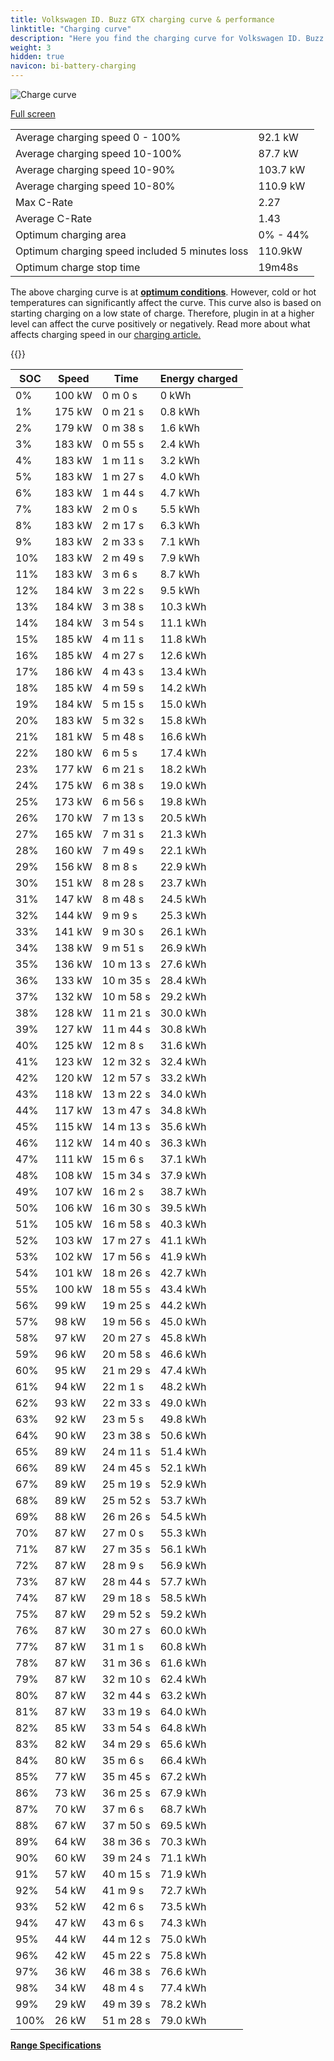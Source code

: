 ```yaml
---
title: Volkswagen ID. Buzz GTX charging curve & performance
linktitle: "Charging curve"
description: "Here you find the charging curve for Volkswagen ID. Buzz GTX."
weight: 3
hidden: true
navicon: bi-battery-charging
---
```

<!-- markdownlint-disable MD033 -->
<img src="/images/models/volkswagen/id._buzz/id._buzz_gtx/chargingcurve.svg" alt="Charge curve" class="img-fluid">

[Full screen](/images/models/volkswagen/id._buzz/id._buzz_gtx/chargingcurve.svg)


<table class="table table-striped border">
<tbody>
<tr>
<td>Average charging speed 0 - 100%</td><td>92.1 kW</td>
</tr>
<tr>
<td>Average charging speed 10-100%</td><td>87.7 kW</td>
</tr>
<tr>
<td>Average charging speed 10-90%</td><td>103.7 kW</td>
</tr>
<tr>
<td>Average charging speed 10-80%</td><td>110.9 kW</td>
</tr>
<tr>
<td>Max C-Rate</td><td>2.27</td>
</tr>
<tr>
<td>Average C-Rate</td><td>1.43</td>
</tr>
<tr>
<td>Optimum charging area</td><td>0% - 44%</td>
</tr>
<tr>
<td>Optimum charging speed included 5 minutes loss</td><td>110.9kW</td>
</tr>
<tr>
<td>Optimum charge stop time</td><td>19m48s</td>
</tr>
</tbody>
</table>


The above charging curve is at **[optimum conditions](../../../../../technology/battery/charging/#temperature)**. However, cold or hot temperatures can significantly affect the curve. This curve also is based on starting charging on a low state of charge. Therefore, plugin in at a higher level can affect the curve positively or negatively. Read more about what affects charging speed in our [charging article.](../../../../../technology/battery/charging/)


{{<evkxdisplayaddarticle />}}
<table class="table table-striped border">
<thead>
<tr><th>SOC</th><th>Speed</th><th>Time</th><th>Energy charged</th></tr>
</thead>
<tbody>
<tr>
<td>0%</td><td>100 kW</td><td> 0 m 0 s </td><td>0 kWh </td>
</tr>
<tr>
<td>1%</td><td>175 kW</td><td> 0 m 21 s </td><td>0.8 kWh </td>
</tr>
<tr>
<td>2%</td><td>179 kW</td><td> 0 m 38 s </td><td>1.6 kWh </td>
</tr>
<tr>
<td>3%</td><td>183 kW</td><td> 0 m 55 s </td><td>2.4 kWh </td>
</tr>
<tr>
<td>4%</td><td>183 kW</td><td> 1 m 11 s </td><td>3.2 kWh </td>
</tr>
<tr>
<td>5%</td><td>183 kW</td><td> 1 m 27 s </td><td>4.0 kWh </td>
</tr>
<tr>
<td>6%</td><td>183 kW</td><td> 1 m 44 s </td><td>4.7 kWh </td>
</tr>
<tr>
<td>7%</td><td>183 kW</td><td> 2 m 0 s </td><td>5.5 kWh </td>
</tr>
<tr>
<td>8%</td><td>183 kW</td><td> 2 m 17 s </td><td>6.3 kWh </td>
</tr>
<tr>
<td>9%</td><td>183 kW</td><td> 2 m 33 s </td><td>7.1 kWh </td>
</tr>
<tr>
<td>10%</td><td>183 kW</td><td> 2 m 49 s </td><td>7.9 kWh </td>
</tr>
<tr>
<td>11%</td><td>183 kW</td><td> 3 m 6 s </td><td>8.7 kWh </td>
</tr>
<tr>
<td>12%</td><td>184 kW</td><td> 3 m 22 s </td><td>9.5 kWh </td>
</tr>
<tr>
<td>13%</td><td>184 kW</td><td> 3 m 38 s </td><td>10.3 kWh </td>
</tr>
<tr>
<td>14%</td><td>184 kW</td><td> 3 m 54 s </td><td>11.1 kWh </td>
</tr>
<tr>
<td>15%</td><td>185 kW</td><td> 4 m 11 s </td><td>11.8 kWh </td>
</tr>
<tr>
<td>16%</td><td>185 kW</td><td> 4 m 27 s </td><td>12.6 kWh </td>
</tr>
<tr>
<td>17%</td><td>186 kW</td><td> 4 m 43 s </td><td>13.4 kWh </td>
</tr>
<tr>
<td>18%</td><td>185 kW</td><td> 4 m 59 s </td><td>14.2 kWh </td>
</tr>
<tr>
<td>19%</td><td>184 kW</td><td> 5 m 15 s </td><td>15.0 kWh </td>
</tr>
<tr>
<td>20%</td><td>183 kW</td><td> 5 m 32 s </td><td>15.8 kWh </td>
</tr>
<tr>
<td>21%</td><td>181 kW</td><td> 5 m 48 s </td><td>16.6 kWh </td>
</tr>
<tr>
<td>22%</td><td>180 kW</td><td> 6 m 5 s </td><td>17.4 kWh </td>
</tr>
<tr>
<td>23%</td><td>177 kW</td><td> 6 m 21 s </td><td>18.2 kWh </td>
</tr>
<tr>
<td>24%</td><td>175 kW</td><td> 6 m 38 s </td><td>19.0 kWh </td>
</tr>
<tr>
<td>25%</td><td>173 kW</td><td> 6 m 56 s </td><td>19.8 kWh </td>
</tr>
<tr>
<td>26%</td><td>170 kW</td><td> 7 m 13 s </td><td>20.5 kWh </td>
</tr>
<tr>
<td>27%</td><td>165 kW</td><td> 7 m 31 s </td><td>21.3 kWh </td>
</tr>
<tr>
<td>28%</td><td>160 kW</td><td> 7 m 49 s </td><td>22.1 kWh </td>
</tr>
<tr>
<td>29%</td><td>156 kW</td><td> 8 m 8 s </td><td>22.9 kWh </td>
</tr>
<tr>
<td>30%</td><td>151 kW</td><td> 8 m 28 s </td><td>23.7 kWh </td>
</tr>
<tr>
<td>31%</td><td>147 kW</td><td> 8 m 48 s </td><td>24.5 kWh </td>
</tr>
<tr>
<td>32%</td><td>144 kW</td><td> 9 m 9 s </td><td>25.3 kWh </td>
</tr>
<tr>
<td>33%</td><td>141 kW</td><td> 9 m 30 s </td><td>26.1 kWh </td>
</tr>
<tr>
<td>34%</td><td>138 kW</td><td> 9 m 51 s </td><td>26.9 kWh </td>
</tr>
<tr>
<td>35%</td><td>136 kW</td><td> 10 m 13 s </td><td>27.6 kWh </td>
</tr>
<tr>
<td>36%</td><td>133 kW</td><td> 10 m 35 s </td><td>28.4 kWh </td>
</tr>
<tr>
<td>37%</td><td>132 kW</td><td> 10 m 58 s </td><td>29.2 kWh </td>
</tr>
<tr>
<td>38%</td><td>128 kW</td><td> 11 m 21 s </td><td>30.0 kWh </td>
</tr>
<tr>
<td>39%</td><td>127 kW</td><td> 11 m 44 s </td><td>30.8 kWh </td>
</tr>
<tr>
<td>40%</td><td>125 kW</td><td> 12 m 8 s </td><td>31.6 kWh </td>
</tr>
<tr>
<td>41%</td><td>123 kW</td><td> 12 m 32 s </td><td>32.4 kWh </td>
</tr>
<tr>
<td>42%</td><td>120 kW</td><td> 12 m 57 s </td><td>33.2 kWh </td>
</tr>
<tr>
<td>43%</td><td>118 kW</td><td> 13 m 22 s </td><td>34.0 kWh </td>
</tr>
<tr>
<td>44%</td><td>117 kW</td><td> 13 m 47 s </td><td>34.8 kWh </td>
</tr>
<tr>
<td>45%</td><td>115 kW</td><td> 14 m 13 s </td><td>35.6 kWh </td>
</tr>
<tr>
<td>46%</td><td>112 kW</td><td> 14 m 40 s </td><td>36.3 kWh </td>
</tr>
<tr>
<td>47%</td><td>111 kW</td><td> 15 m 6 s </td><td>37.1 kWh </td>
</tr>
<tr>
<td>48%</td><td>108 kW</td><td> 15 m 34 s </td><td>37.9 kWh </td>
</tr>
<tr>
<td>49%</td><td>107 kW</td><td> 16 m 2 s </td><td>38.7 kWh </td>
</tr>
<tr>
<td>50%</td><td>106 kW</td><td> 16 m 30 s </td><td>39.5 kWh </td>
</tr>
<tr>
<td>51%</td><td>105 kW</td><td> 16 m 58 s </td><td>40.3 kWh </td>
</tr>
<tr>
<td>52%</td><td>103 kW</td><td> 17 m 27 s </td><td>41.1 kWh </td>
</tr>
<tr>
<td>53%</td><td>102 kW</td><td> 17 m 56 s </td><td>41.9 kWh </td>
</tr>
<tr>
<td>54%</td><td>101 kW</td><td> 18 m 26 s </td><td>42.7 kWh </td>
</tr>
<tr>
<td>55%</td><td>100 kW</td><td> 18 m 55 s </td><td>43.4 kWh </td>
</tr>
<tr>
<td>56%</td><td>99 kW</td><td> 19 m 25 s </td><td>44.2 kWh </td>
</tr>
<tr>
<td>57%</td><td>98 kW</td><td> 19 m 56 s </td><td>45.0 kWh </td>
</tr>
<tr>
<td>58%</td><td>97 kW</td><td> 20 m 27 s </td><td>45.8 kWh </td>
</tr>
<tr>
<td>59%</td><td>96 kW</td><td> 20 m 58 s </td><td>46.6 kWh </td>
</tr>
<tr>
<td>60%</td><td>95 kW</td><td> 21 m 29 s </td><td>47.4 kWh </td>
</tr>
<tr>
<td>61%</td><td>94 kW</td><td> 22 m 1 s </td><td>48.2 kWh </td>
</tr>
<tr>
<td>62%</td><td>93 kW</td><td> 22 m 33 s </td><td>49.0 kWh </td>
</tr>
<tr>
<td>63%</td><td>92 kW</td><td> 23 m 5 s </td><td>49.8 kWh </td>
</tr>
<tr>
<td>64%</td><td>90 kW</td><td> 23 m 38 s </td><td>50.6 kWh </td>
</tr>
<tr>
<td>65%</td><td>89 kW</td><td> 24 m 11 s </td><td>51.4 kWh </td>
</tr>
<tr>
<td>66%</td><td>89 kW</td><td> 24 m 45 s </td><td>52.1 kWh </td>
</tr>
<tr>
<td>67%</td><td>89 kW</td><td> 25 m 19 s </td><td>52.9 kWh </td>
</tr>
<tr>
<td>68%</td><td>89 kW</td><td> 25 m 52 s </td><td>53.7 kWh </td>
</tr>
<tr>
<td>69%</td><td>88 kW</td><td> 26 m 26 s </td><td>54.5 kWh </td>
</tr>
<tr>
<td>70%</td><td>87 kW</td><td> 27 m 0 s </td><td>55.3 kWh </td>
</tr>
<tr>
<td>71%</td><td>87 kW</td><td> 27 m 35 s </td><td>56.1 kWh </td>
</tr>
<tr>
<td>72%</td><td>87 kW</td><td> 28 m 9 s </td><td>56.9 kWh </td>
</tr>
<tr>
<td>73%</td><td>87 kW</td><td> 28 m 44 s </td><td>57.7 kWh </td>
</tr>
<tr>
<td>74%</td><td>87 kW</td><td> 29 m 18 s </td><td>58.5 kWh </td>
</tr>
<tr>
<td>75%</td><td>87 kW</td><td> 29 m 52 s </td><td>59.2 kWh </td>
</tr>
<tr>
<td>76%</td><td>87 kW</td><td> 30 m 27 s </td><td>60.0 kWh </td>
</tr>
<tr>
<td>77%</td><td>87 kW</td><td> 31 m 1 s </td><td>60.8 kWh </td>
</tr>
<tr>
<td>78%</td><td>87 kW</td><td> 31 m 36 s </td><td>61.6 kWh </td>
</tr>
<tr>
<td>79%</td><td>87 kW</td><td> 32 m 10 s </td><td>62.4 kWh </td>
</tr>
<tr>
<td>80%</td><td>87 kW</td><td> 32 m 44 s </td><td>63.2 kWh </td>
</tr>
<tr>
<td>81%</td><td>87 kW</td><td> 33 m 19 s </td><td>64.0 kWh </td>
</tr>
<tr>
<td>82%</td><td>85 kW</td><td> 33 m 54 s </td><td>64.8 kWh </td>
</tr>
<tr>
<td>83%</td><td>82 kW</td><td> 34 m 29 s </td><td>65.6 kWh </td>
</tr>
<tr>
<td>84%</td><td>80 kW</td><td> 35 m 6 s </td><td>66.4 kWh </td>
</tr>
<tr>
<td>85%</td><td>77 kW</td><td> 35 m 45 s </td><td>67.2 kWh </td>
</tr>
<tr>
<td>86%</td><td>73 kW</td><td> 36 m 25 s </td><td>67.9 kWh </td>
</tr>
<tr>
<td>87%</td><td>70 kW</td><td> 37 m 6 s </td><td>68.7 kWh </td>
</tr>
<tr>
<td>88%</td><td>67 kW</td><td> 37 m 50 s </td><td>69.5 kWh </td>
</tr>
<tr>
<td>89%</td><td>64 kW</td><td> 38 m 36 s </td><td>70.3 kWh </td>
</tr>
<tr>
<td>90%</td><td>60 kW</td><td> 39 m 24 s </td><td>71.1 kWh </td>
</tr>
<tr>
<td>91%</td><td>57 kW</td><td> 40 m 15 s </td><td>71.9 kWh </td>
</tr>
<tr>
<td>92%</td><td>54 kW</td><td> 41 m 9 s </td><td>72.7 kWh </td>
</tr>
<tr>
<td>93%</td><td>52 kW</td><td> 42 m 6 s </td><td>73.5 kWh </td>
</tr>
<tr>
<td>94%</td><td>47 kW</td><td> 43 m 6 s </td><td>74.3 kWh </td>
</tr>
<tr>
<td>95%</td><td>44 kW</td><td> 44 m 12 s </td><td>75.0 kWh </td>
</tr>
<tr>
<td>96%</td><td>42 kW</td><td> 45 m 22 s </td><td>75.8 kWh </td>
</tr>
<tr>
<td>97%</td><td>36 kW</td><td> 46 m 38 s </td><td>76.6 kWh </td>
</tr>
<tr>
<td>98%</td><td>34 kW</td><td> 48 m 4 s </td><td>77.4 kWh </td>
</tr>
<tr>
<td>99%</td><td>29 kW</td><td> 49 m 39 s </td><td>78.2 kWh </td>
</tr>
<tr>
<td>100%</td><td>26 kW</td><td> 51 m 28 s </td><td>79.0 kWh </td>
</tr>
</tbody>
</table>

<div class="mt-3 mb-3">
<a href="../rangeandconsumption/" class="text-decoration-none text-black">
<strong><i class="bi-arrow-left"></i> Range </strong>
</a>
<a href="../specifications/" class="text-decoration-none text-black float-end">
<strong>Specifications <i class="bi-arrow-right"></i></strong>
</a>
</div>
